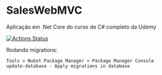 # SalesWebMVC
Aplicação em .Net Core do curso de C# completo da Udemy

[![Actions Status](https://github.com/bergpb/SalesWebMVC/workflows/.NET%20Core/badge.svg)](https://github.com/bergpb/SalesWebMVC/actions)

Rodando migrations:

    Tools > NuGet Package Manager > Package Manager Console  
    update-database - Apply migrations in database
